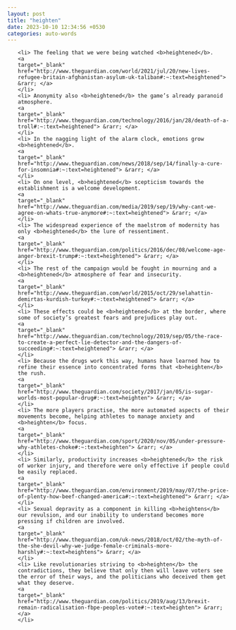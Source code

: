 ```yaml
---
layout: post
title: "heighten"
date: 2023-10-10 12:34:56 +0530
categories: auto-words
---
```

<ol>

    <li> The feeling that we were being watched <b>heightened</b>.
    <a 
    target="_blank" 
    href="http://www.theguardian.com/world/2021/jul/20/new-lives-refugee-britain-afghanistan-asylum-uk-taliban#:~:text=heightened"> &rarr; </a>
    </li>
    <li> Anonymity also <b>heightened</b> the game’s already paranoid atmosphere.
    <a 
    target="_blank" 
    href="http://www.theguardian.com/technology/2016/jan/28/death-of-a-troll#:~:text=heightened"> &rarr; </a>
    </li>
    <li> In the nagging light of the alarm clock, emotions grow <b>heightened</b>.
    <a 
    target="_blank" 
    href="http://www.theguardian.com/news/2018/sep/14/finally-a-cure-for-insomnia#:~:text=heightened"> &rarr; </a>
    </li>
    <li> On one level, <b>heightened</b> scepticism towards the establishment is a welcome development.
    <a 
    target="_blank" 
    href="http://www.theguardian.com/media/2019/sep/19/why-cant-we-agree-on-whats-true-anymore#:~:text=heightened"> &rarr; </a>
    </li>
    <li> The widespread experience of the maelstrom of modernity has only <b>heightened</b> the lure of ressentiment.
    <a 
    target="_blank" 
    href="http://www.theguardian.com/politics/2016/dec/08/welcome-age-anger-brexit-trump#:~:text=heightened"> &rarr; </a>
    </li>
    <li> The rest of the campaign would be fought in mourning and a <b>heightened</b> atmosphere of fear and insecurity.
    <a 
    target="_blank" 
    href="http://www.theguardian.com/world/2015/oct/29/selahattin-demirtas-kurdish-turkey#:~:text=heightened"> &rarr; </a>
    </li>
    <li> These effects could be <b>heightened</b> at the border, where some of society’s greatest fears and prejudices play out.
    <a 
    target="_blank" 
    href="http://www.theguardian.com/technology/2019/sep/05/the-race-to-create-a-perfect-lie-detector-and-the-dangers-of-succeeding#:~:text=heightened"> &rarr; </a>
    </li>
    <li> Because the drugs work this way, humans have learned how to refine their essence into concentrated forms that <b>heighten</b> the rush.
    <a 
    target="_blank" 
    href="http://www.theguardian.com/society/2017/jan/05/is-sugar-worlds-most-popular-drug#:~:text=heighten"> &rarr; </a>
    </li>
    <li> The more players practise, the more automated aspects of their movements become, helping athletes to manage anxiety and <b>heighten</b> focus.
    <a 
    target="_blank" 
    href="http://www.theguardian.com/sport/2020/nov/05/under-pressure-why-athletes-choke#:~:text=heighten"> &rarr; </a>
    </li>
    <li> Similarly, productivity increases <b>heightened</b> the risk of worker injury, and therefore were only effective if people could be easily replaced.
    <a 
    target="_blank" 
    href="http://www.theguardian.com/environment/2019/may/07/the-price-of-plenty-how-beef-changed-america#:~:text=heightened"> &rarr; </a>
    </li>
    <li> Sexual depravity as a component in killing <b>heightens</b> our revulsion, and our inability to understand becomes more pressing if children are involved.
    <a 
    target="_blank" 
    href="http://www.theguardian.com/uk-news/2018/oct/02/the-myth-of-the-she-devil-why-we-judge-female-criminals-more-harshly#:~:text=heightens"> &rarr; </a>
    </li>
    <li> Like revolutionaries striving to <b>heighten</b> the contradictions, they believe that only then will leave voters see the error of their ways, and the politicians who deceived them get what they deserve.
    <a 
    target="_blank" 
    href="http://www.theguardian.com/politics/2019/aug/13/brexit-remain-radicalisation-fbpe-peoples-vote#:~:text=heighten"> &rarr; </a>
    </li>
